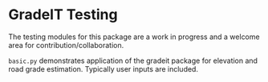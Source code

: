 # GradeIT Testing
The testing modules for this package are a work in progress and a welcome area for contribution/collaboration.

`basic.py` demonstrates application of the gradeit package for elevation and road grade estimation. Typically user inputs are included.
